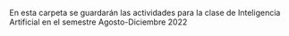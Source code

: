 En esta carpeta se guardarán las actividades para la clase de Inteligencia Artificial en el semestre Agosto-Diciembre 2022
